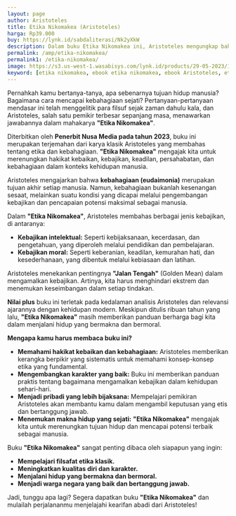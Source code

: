 ```yaml
---
layout: page
author: Aristoteles 
title: Etika Nikomakea (Aristoteles)
harga: Rp39.000
buy: https://lynk.id/sabdaliterasi/Nk2yXkW
description: Dalam buku Etika Nikomakea ini, Aristoteles mengungkap bahwa kebahagiaan terletak pada aktivitas jiwa yang terkait dengan kebajikan.
permalink: /amp/etika-nikomakea/
permalink1: /etika-nikomakea/
image: https://s3.us-west-1.wasabisys.com/lynk.id/products/29-05-2023/1685352507709_8689083.svg
keyword: [etika nikomakea, ebook etika nikomakea, ebook Aristoteles, etika nikomakea pdf, download ebook Aristoteles]
---
```

<p>Pernahkah kamu bertanya-tanya, apa sebenarnya tujuan hidup manusia? Bagaimana cara mencapai kebahagiaan sejati? Pertanyaan-pertanyaan mendasar ini telah menggelitik para filsuf sejak zaman dahulu kala, dan Aristoteles, salah satu pemikir terbesar sepanjang masa, menawarkan jawabannya dalam mahakarya <strong>"Etika Nikomakea"</strong>.</p><p>Diterbitkan oleh <strong>Penerbit Nusa Media pada tahun 2023</strong>, buku ini merupakan terjemahan dari karya klasik Aristoteles yang membahas tentang etika dan kebahagiaan. <strong>"Etika Nikomakea"</strong> mengajak kita untuk merenungkan hakikat kebaikan, kebajikan, keadilan, persahabatan, dan kebahagiaan dalam konteks kehidupan manusia.</p><p>Aristoteles mengajarkan bahwa <strong>kebahagiaan (eudaimonia)</strong> merupakan tujuan akhir setiap manusia. Namun, kebahagiaan bukanlah kesenangan sesaat, melainkan suatu kondisi yang dicapai melalui pengembangan kebajikan dan pencapaian potensi maksimal sebagai manusia.</p><p>Dalam <strong>"Etika Nikomakea"</strong>, Aristoteles membahas berbagai jenis kebajikan, di antaranya:</p><ul><li><strong>Kebajikan intelektual:</strong> Seperti kebijaksanaan, kecerdasan, dan pengetahuan, yang diperoleh melalui pendidikan dan pembelajaran.</li><li><strong>Kebajikan moral:</strong> Seperti keberanian, keadilan, kemurahan hati, dan kesederhanaan, yang dibentuk melalui kebiasaan dan latihan.</li></ul><p>Aristoteles menekankan pentingnya <strong>"Jalan Tengah"</strong> (Golden Mean) dalam mengamalkan kebajikan. Artinya, kita harus menghindari ekstrem dan menemukan keseimbangan dalam setiap tindakan.</p><p><strong>Nilai plus</strong> buku ini terletak pada kedalaman analisis Aristoteles dan relevansi ajarannya dengan kehidupan modern. Meskipun ditulis ribuan tahun yang lalu, <strong>"Etika Nikomakea"</strong> masih memberikan panduan berharga bagi kita dalam menjalani hidup yang bermakna dan bermoral.</p><p><strong>Mengapa kamu harus membaca buku ini?</strong></p><ul><li><strong>Memahami hakikat kebaikan dan kebahagiaan:</strong> Aristoteles memberikan kerangka berpikir yang sistematis untuk memahami konsep-konsep etika yang fundamental.</li><li><strong>Mengembangkan karakter yang baik:</strong> Buku ini memberikan panduan praktis tentang bagaimana mengamalkan kebajikan dalam kehidupan sehari-hari.</li><li><strong>Menjadi pribadi yang lebih bijaksana:</strong> Mempelajari pemikiran Aristoteles akan membantu kamu dalam mengambil keputusan yang etis dan bertanggung jawab.</li><li><strong>Menemukan makna hidup yang sejati:</strong> <strong>"Etika Nikomakea"</strong> mengajak kita untuk merenungkan tujuan hidup dan mencapai potensi terbaik sebagai manusia.</li></ul><p>Buku <strong>"Etika Nikomakea"</strong> sangat penting dibaca oleh siapapun yang ingin:</p><ul><li><strong>Mempelajari filsafat etika klasik.</strong></li><li><strong>Meningkatkan kualitas diri dan karakter.</strong></li><li><strong>Menjalani hidup yang bermakna dan bermoral.</strong></li><li><strong>Menjadi warga negara yang baik dan bertanggung jawab.</strong></li></ul><p>Jadi, tunggu apa lagi? Segera dapatkan buku <strong>"Etika Nikomakea"</strong> dan mulailah perjalananmu menjelajahi kearifan abadi dari Aristoteles!</p>
